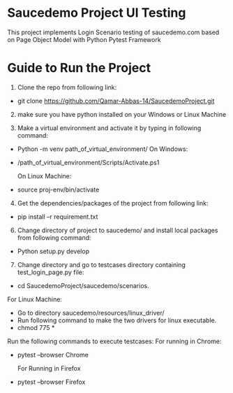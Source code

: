 # Saucedemo Project UI Testing
This project implements Login Scenario testing of saucedemo.com based on Page Object Model with Python Pytest Framework

# Guide to Run the Project
1. Clone the repo from following link:
- git clone https://github.com/Qamar-Abbas-14/SaucedemoProject.git

2. make sure you have python installed on your Windows or Linux Machine

3. Make a virtual environment and activate it by typing in following command:
- Python  -m venv path_of_virtual_environment/
  On Windows:
- /path_of_virtual_environment/Scripts/Activate.ps1

  On Linux Machine:
- source proj-env/bin/activate

4. Get the dependencies/packages of the project from following link:
- pip install –r requirement.txt

6. Change directory of project to saucedemo/ and install local packages from following command:
- Python setup.py develop

7. Change directory and go to testcases directory containing test_login_page.py file:
- cd SaucedemoProject/saucedemo/scenarios.

For Linux Machine:
- Go to directory saucedemo/resources/linux_driver/
- Run following command to make the two drivers for linux executable.
- chmod 775 *

Run the following commands to execute testcases:
  For running in Chrome:
- pytest –browser Chrome

  For Running in Firefox
- pytest –browser Firefox







